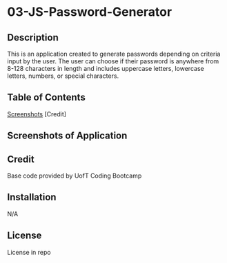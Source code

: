 # 03-JS-Password-Generator

## Description

This is an application created to generate passwords depending on criteria input by the user. The user can choose if their password is anywhere from 8-128 characters in length and includes uppercase letters, lowercase letters, numbers, or special characters.

## Table of Contents
[Screenshots](#sceenshots)
[Credit]

## Screenshots of Application

## Credit

Base code provided by UofT Coding Bootcamp

## Installation

N/A

## License

License in repo
